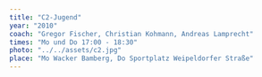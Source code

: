 ```yaml
---
title: "C2-Jugend"
year: "2010"
coach: "Gregor Fischer, Christian Kohmann, Andreas Lamprecht"
times: "Mo und Do 17:00 - 18:30"
photo: "../../assets/c2.jpg"
place: "Mo Wacker Bamberg, Do Sportplatz Weipeldorfer Straße"
---
```

